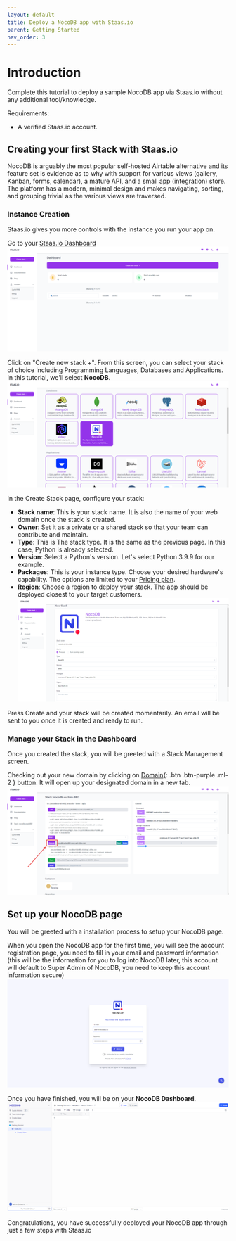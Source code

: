 ```yaml
---
layout: default
title: Deploy a NocoDB app with Staas.io
parent: Getting Started
nav_order: 3
---
```


# Introduction
Complete this tutorial to deploy a sample NocoDB app via Staas.io without any additional tool/knowledge.

Requirements:
- A verified Staas.io account.

## Creating your first Stack with Staas.io

NocoDB is arguably the most popular self-hosted Airtable alternative and its feature set is evidence as to why with support for various views (gallery, Kanban, forms, calendar), a mature API, and a small app (integration) store. The platform has a modern, minimal design and makes navigating, sorting, and grouping trivial as the various views are traversed.

### Instance Creation
Staas.io gives you more controls with the instance you run your app on.

Go to your [Staas.io Dashboard](https://www.staas.io/dashboard)
![](../../assets/images/getting-started/staas-dashboard.png)

Click on "Create new stack +".
From this screen, you can select your stack of choice including Programming Languages, Databases and Applications. In this tutorial, we'll select **NocoDB**.
![](../../assets/images/getting-started/nocodb-create-stack.png)

In the Create Stack page, configure your stack:
- **Stack name**: This is your stack name. It is also the name of your web domain once the stack is created.
- **Owner**: Set it as a private or a shared stack so that your team can contribute and maintain.
- **Type**: This is The stack type. It is the same as the previous page. In this case, Python is already selected.
- **Version**: Select a Python's version. Let's select Python 3.9.9 for our example.
- **Packages**: This is your instance type. Choose your desired hardware's capability. The options are limited to your [Pricing plan](https://www.staas.io/#pricing).
- **Region**: Choose a region to deploy your stack. The app should be deployed closest to your target customers.
![](../../assets/images/getting-started/nocodb-create-nocodb-screen.png)

Press Create and your stack will be created momentarily. An email will be sent to you once it is created and ready to run.

### Manage your Stack in the Dashboard
Once you created the stack, you will be greeted with a Stack Management screen.

Checking out your new domain by clicking on [Domain](){: .btn .btn-purple .ml-2 } button. It will open up your designated domain in a new tab.
![](../../assets/images/getting-started/nocodb-stack-dashboard.png)

## Set up your NocoDB page
You will be greeted with a installation process to setup your NocoDB page.

When you open the NocoDB app for the first time, you will see the account registration page, you need to fill in your email and password information (this will be the information for you to log into NocoDB later, this account will default to Super Admin of NocoDB, you need to keep this account information secure)
![](../../assets/images/getting-started/nocodb-signup.png)

Once you have finished, you will be on your **NocoDB Dashboard**.
![](../../assets/images/getting-started/nocodb-dashboard.png)

Congratulations, you have successfully deployed your NocoDB app through just a few steps with Staas.io
